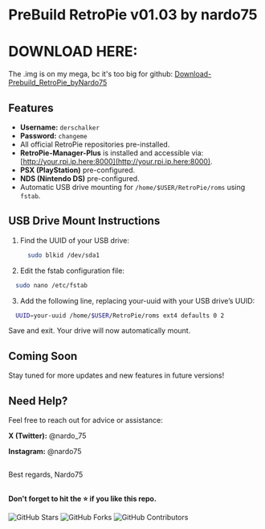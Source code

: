 # PreBuild RetroPie v01.03 by nardo75

# DOWNLOAD HERE:
The .img is on my mega, bc it's too big for github: [Download-Prebuild_RetroPie_byNardo75](https://example.com/meinedatei)


## Features
- **Username:** `derschalker`  
- **Password:** `changeme`  
- All official RetroPie repositories pre-installed.  
- **RetroPie-Manager-Plus** is installed and accessible via:  
  [http://your.rpi.ip.here:8000](http://your.rpi.ip.here:8000).  
- **PSX (PlayStation)** pre-configured.  
- **NDS (Nintendo DS)** pre-configured.  
- Automatic USB drive mounting for `/home/$USER/RetroPie/roms` using `fstab`.

## USB Drive Mount Instructions
1. Find the UUID of your USB drive:  
   ```bash
     sudo blkid /dev/sda1
   ```
2. Edit the fstab configuration file:
  ```bash
    sudo nano /etc/fstab
  ```
3. Add the following line, replacing your-uuid with your USB drive’s UUID:
  ```bash
    UUID=your-uuid /home/$USER/RetroPie/roms ext4 defaults 0 2
  ```
Save and exit. Your drive will now automatically mount.

## Coming Soon
Stay tuned for more updates and new features in future versions!

## Need Help?
Feel free to reach out for advice or assistance:

**X (Twitter):** @nardo_75

**Instagram:** @nardo75


##

Best regards,
Nardo75

##

**Don't forget to hit the ⭐ if you like this repo.**

![GitHub Stars](https://img.shields.io/github/stars/nardo75/PreBuild_RetroPie_RPi4?style=social)
![GitHub Forks](https://img.shields.io/github/forks/nardo75/PreBuild_RetroPie_RPi4?style=social)
![GitHub Contributors](https://img.shields.io/github/contributors/nardo75/PreBuild_RetroPie_RPi4)
